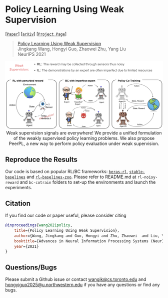 # Policy Learning Using Weak Supervision

[[`Paper`](https://arxiv.org/pdf/2010.01748.pdf)]
[[`arXiv`](https://arxiv.org/abs/2010.01748)]
[[`Project Page`](http://www.cs.toronto.edu/~wangjk/publications/peerpl.html)]

> [Policy Learning Using Weak Supervision]()  
> Jingkang Wang, Hongyi Guo, Zhaowei Zhu, Yang Liu \
> NeurIPS 2021  

<div align="center">
    <img src="imgs/weak-policy-learning.png" alt><br>
    Weak supervision signals are everywhere! We provide a unified formulation of the weakly supervised policy learning problems. We also propose PeerPL, a new way to perform policy evaluation under weak supervision.
</div>

## Reproduce the Results 
Our code is based on popular RL/BC frameworks: [`keras-rl`](https://github.com/keras-rl/keras-rl), [`stable-baselines`](https://github.com/hill-a/stable-baselines) and [`rl-baselines-zoo`](https://github.com/araffin/rl-baselines-zoo). Please refer to README.md at `rl-noisy-reward` and `bc-cotrain` folders to set-up the environments and launch the experiments. 

## Citation
If you find our code or paper useful, please consider citing
```bibtex
@inproceedings{wang2021policy,
    title={Policy Learning Using Weak Supervision},
    author={Wang, Jingkang and Guo, Hongyi and Zhu, Zhaowei  and Liu, Yang},
    booktitle={Advances in Neural Information Processing Systems (NeurIPS)},
    year={2021}
}
```

## Questions/Bugs
Please submit a Github issue or contact wangjk@cs.toronto.edu and hongyiguo2025@u.northwestern.edu if you have any questions or find any bugs.
